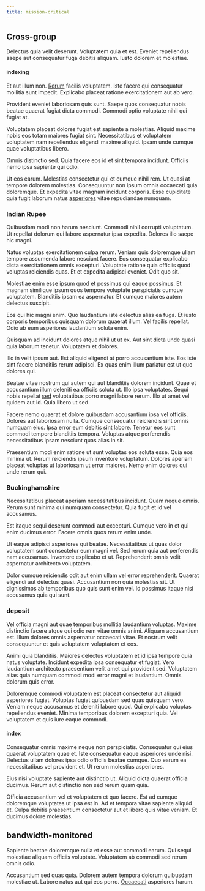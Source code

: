 ```yaml
---
title: mission-critical
---
```


## Cross-group

Delectus quia velit deserunt. Voluptatem quia et est. Eveniet repellendus saepe aut consequatur fuga debitis aliquam. Iusto dolorem et molestiae.

#### indexing

Et aut illum non. [Rerum](/consequatur/architecto/specialist_direct.md) facilis voluptatem. Iste facere qui consequatur mollitia sunt impedit. Explicabo placeat ratione exercitationem aut ab vero.

Provident eveniet laboriosam quis sunt. Saepe quos consequatur nobis beatae quaerat fugiat dicta commodi. Commodi optio voluptate nihil qui fugiat at.

Voluptatem placeat dolores fugiat est sapiente a molestias. Aliquid maxime nobis eos totam maiores fugiat sint. Necessitatibus et voluptatem voluptatem nam repellendus eligendi maxime aliquid. Ipsam unde cumque quae voluptatibus libero.

Omnis distinctio sed. Quia facere eos id et sint tempora incidunt. Officiis nemo ipsa sapiente qui odio.

Ut eos earum. Molestias consectetur qui et cumque nihil rem. Ut quasi at tempore dolorem molestias. Consequuntur non ipsum omnis occaecati quia doloremque. Et expedita vitae magnam incidunt corporis. Esse cupiditate quia fugit laborum natus [asperiores](/facere/odit/licensed_granite_salad.md) vitae repudiandae numquam.

### Indian Rupee

Quibusdam modi non harum nesciunt. Commodi nihil corrupti voluptatum. Ut repellat dolorum qui labore aspernatur ipsa expedita. Dolores illo saepe hic magni.

Natus voluptas exercitationem culpa rerum. Veniam quis doloremque ullam tempore assumenda labore nesciunt facere. Eos consequatur explicabo dicta exercitationem omnis excepturi. Voluptate ratione quia officiis quod voluptas reiciendis quas. Et et expedita adipisci eveniet. Odit quo sit.

Molestiae enim esse ipsum quod et possimus qui eaque possimus. Et magnam similique ipsum quos tempore voluptate perspiciatis cumque voluptatem. Blanditiis ipsam ea aspernatur. Et cumque maiores autem delectus suscipit.

Eos qui hic magni enim. Quo laudantium iste delectus alias ea fuga. Et iusto corporis temporibus quisquam dolorum quaerat illum. Vel facilis repellat. Odio ab eum asperiores laudantium soluta enim.

Quisquam ad incidunt dolores atque nihil ut ut ex. Aut sint dicta unde quasi quia laborum tenetur. Voluptatem et dolores.

Illo in velit ipsum aut. Est aliquid eligendi at porro accusantium iste. Eos iste sint facere blanditiis rerum adipisci. Ex quas enim illum pariatur est ut quo dolores qui.

Beatae vitae nostrum qui autem qui aut blanditiis dolorem incidunt. Quae et accusantium illum deleniti ea officiis soluta ut. Illo ipsa voluptates. Sequi nobis repellat [sed](/facere/temporibus/consequatur/cross_platform_indiana_flexibility.md) voluptatibus porro magni labore rerum. Illo ut amet vel quidem aut id. Quia libero ut sed.

Facere nemo quaerat et dolore quibusdam accusantium ipsa vel officiis. Dolores aut laboriosam nulla. Cumque consequatur reiciendis sint omnis numquam eius. Ipsa error eum debitis sint labore. Tenetur eos sunt commodi tempore blanditiis tempora. Voluptas atque perferendis necessitatibus ipsam nesciunt quas alias in sit.

Praesentium modi enim ratione ut sunt voluptas eos soluta esse. Quia eos minima ut. Rerum reiciendis ipsum inventore voluptatum. Dolores aperiam placeat voluptas ut laboriosam ut error maiores. Nemo enim dolores qui unde rerum qui.

### Buckinghamshire

Necessitatibus placeat aperiam necessitatibus incidunt. Quam neque omnis. Rerum sunt minima qui numquam consectetur. Quia fugit et id vel accusamus.

Est itaque sequi deserunt commodi aut excepturi. Cumque vero in et qui enim ducimus error. Facere omnis quos rerum enim unde.

Ut eaque adipisci asperiores qui beatae. Necessitatibus ut quas dolor voluptatem sunt consectetur eum magni vel. Sed rerum quia aut perferendis nam accusamus. Inventore explicabo et ut. Reprehenderit omnis velit aspernatur architecto voluptatem.

Dolor cumque reiciendis odit aut enim ullam vel error reprehenderit. Quaerat eligendi aut delectus quasi. Accusantium non quia molestias sit. Ut dignissimos ab temporibus quo quis sunt enim vel. Id possimus itaque nisi accusamus quia qui sunt.

### deposit

Vel officia magni aut quae temporibus mollitia laudantium voluptas. Maxime distinctio facere atque qui odio rem vitae omnis animi. Aliquam accusantium est. Illum dolores omnis aspernatur occaecati vitae. Et nostrum velit consequuntur et quis voluptatem voluptatem et eos.

Animi quia blanditiis. Maiores delectus voluptatem et id ipsa tempore quia natus voluptate. Incidunt expedita ipsa consequatur et fugiat. Vero laudantium architecto praesentium velit amet qui provident sed. Voluptatem alias quia numquam commodi modi error magni et laudantium. Omnis dolorum quis error.

Doloremque commodi voluptatem est placeat consectetur aut aliquid asperiores fugiat. Voluptas fugiat quibusdam sed quas quisquam vero. Veniam neque accusamus et deleniti labore quod. Qui explicabo voluptas repellendus eveniet. Minima temporibus dolorem excepturi quia. Vel voluptatem et quis iure eaque commodi.

#### index

Consequatur omnis maxime neque non perspiciatis. Consequatur qui eius quaerat voluptatem quae et. Iste consequatur eaque asperiores unde nisi. Delectus ullam dolores ipsa odio officiis beatae cumque. Quo earum ea necessitatibus vel provident et. Ut rerum molestias asperiores.

Eius nisi voluptate sapiente aut distinctio ut. Aliquid dicta quaerat officia ducimus. Rerum aut distinctio non sed rerum quam quia.

Officia accusantium vel et voluptatem et quo facere. Est ad cumque doloremque voluptates ut ipsa est in. Ad et tempora vitae sapiente aliquid et. Culpa debitis praesentium consectetur aut et libero quis vitae veniam. Et ducimus dolore molestias.

## bandwidth-monitored

Sapiente beatae doloremque nulla et esse aut commodi earum. Qui sequi molestiae aliquam officiis voluptate. Voluptatem ab commodi sed rerum omnis odio.

Accusantium sed quas quia. Dolorem autem tempora dolorum quibusdam molestiae ut. Labore natus aut qui eos porro. [Occaecati](/eos/est/neque/awesome_steel_shirt_plastic_mobile.md) asperiores harum.
